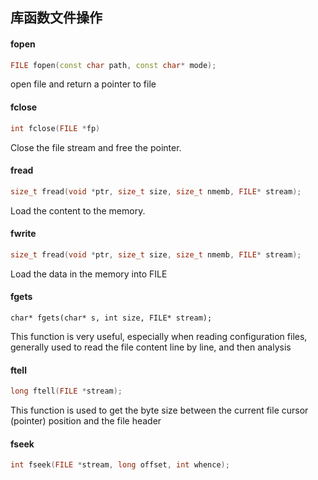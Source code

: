 ## 库函数文件操作

#### fopen

```C++
FILE fopen(const char path, const char* mode);
```

open file and return a pointer to file

#### fclose

```C++
int fclose(FILE *fp)
```

Close the file stream and free the pointer.

#### fread

```C++
size_t fread(void *ptr, size_t size, size_t nmemb, FILE* stream);
```

Load the content to the memory.

#### fwrite

```C++
size_t fread(void *ptr, size_t size, size_t nmemb, FILE* stream);
```

Load the data in the memory into FILE

#### fgets

```C+
char* fgets(char* s, int size, FILE* stream);
```

This function is very useful, especially when reading configuration files, generally used to read the file content line by line, and then analysis

#### ftell

```C++
long ftell(FILE *stream);
```

This function is used to get the byte size between the current file cursor (pointer) position and the file header

#### fseek

```C++
int fseek(FILE *stream, long offset, int whence);
```






